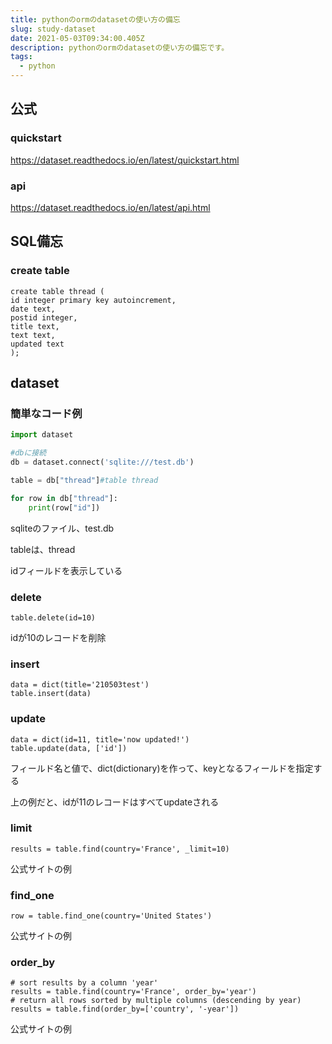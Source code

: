 ```yaml
---
title: pythonのormのdatasetの使い方の備忘
slug: study-dataset
date: 2021-05-03T09:34:00.405Z
description: pythonのormのdatasetの使い方の備忘です。
tags:
  - python
---
```

## 公式

### quickstart
<https://dataset.readthedocs.io/en/latest/quickstart.html>

### api
<https://dataset.readthedocs.io/en/latest/api.html>

## SQL備忘

### create table

```
create table thread (
id integer primary key autoincrement,
date text,
postid integer,
title text,
text text,
updated text
);
```

## dataset

### 簡単なコード例

```python
import dataset

#dbに接続
db = dataset.connect('sqlite:///test.db')

table = db["thread"]#table thread

for row in db["thread"]:
    print(row["id"])
```

sqliteのファイル、test.db

tableは、thread

idフィールドを表示している

### delete

```
table.delete(id=10)
```
idが10のレコードを削除

### insert

```
data = dict(title='210503test')
table.insert(data)
```

### update

```
data = dict(id=11, title='now updated!')
table.update(data, ['id'])
```

フィールド名と値で、dict(dictionary)を作って、keyとなるフィールドを指定する

上の例だと、idが11のレコードはすべてupdateされる

### limit

```
results = table.find(country='France', _limit=10)
```

公式サイトの例

### find_one

```
row = table.find_one(country='United States')
```

公式サイトの例

### order_by

```
# sort results by a column 'year'
results = table.find(country='France', order_by='year')
# return all rows sorted by multiple columns (descending by year)
results = table.find(order_by=['country', '-year'])
```

公式サイトの例
